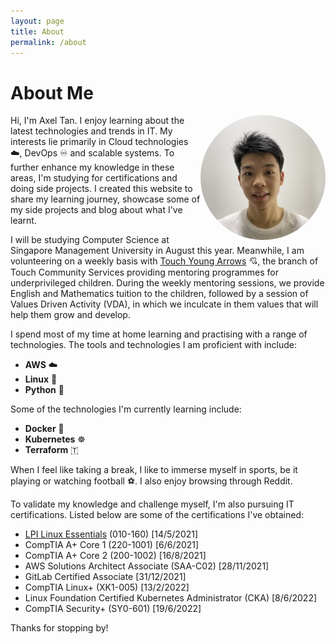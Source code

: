 ```yaml
---
layout: page
title: About
permalink: /about
---
```


# About Me

<img src="/assets/me.jpeg" alt="pic" width="200" align=right style="border-radius:50%"/>

Hi, I'm Axel Tan. I enjoy learning about the latest technologies and trends in IT. My interests lie primarily in Cloud technologies ☁️, DevOps ♾️ and scalable systems. To further enhance my knowledge in these areas, I'm studying for certifications and doing side projects. I created this website to share my learning journey, showcase some of my side projects and blog about what I've learnt.

I will be studying Computer Science at Singapore Management University in August this year. Meanwhile, I am volunteering on a weekly basis with [Touch Young Arrows](https://www.touch.org.sg/about-touch/our-services/touch-young-arrows-homepage) 💘, the branch of Touch Community Services providing mentoring programmes for underprivileged children. During the weekly mentoring sessions, we provide English and Mathematics tuition to the children, followed by a session of Values Driven Activity (VDA), in which we inculcate in them values that will help them grow and develop.

I spend most of my time at home learning and practising with a range of technologies. The tools and technologies I am proficient with include:

- **AWS** ☁️
- **Linux** 🐧
- **Python** 🐍

Some of the technologies I'm currently learning include:

- **Docker** 🚢
- **Kubernetes** ☸️
- **Terraform** 🇹

When I feel like taking a break, I like to immerse myself in sports, be it playing or watching football ⚽. I also enjoy browsing through Reddit.

To validate my knowledge and challenge myself, I'm also pursuing IT certifications. Listed below are some of the certifications I've obtained:
- [LPI Linux Essentials](lpi-linux-essentials-resources-and-online-exam-experience) (010-160) \[14/5/2021\]
- CompTIA A+ Core 1 (220-1001) \[6/6/2021\]
- CompTIA A+ Core 2 (200-1002) \[16/8/2021\]
- AWS Solutions Architect Associate (SAA-C02) \[28/11/2021\]
- GitLab Certified Associate \[31/12/2021\]
- CompTIA Linux+ (XK1-005) \[13/2/2022\]
- Linux Foundation Certified Kubernetes Administrator (CKA) \[8/6/2022\]
- CompTIA Security+ (SY0-601) \[19/6/2022\]

Thanks for stopping by!

